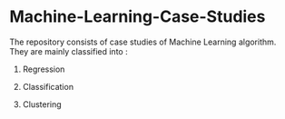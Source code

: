 # Machine-Learning-Case-Studies

The repository consists of case studies of Machine Learning algorithm. 
They are mainly classified into :

1. Regression

2. Classification

3. Clustering
